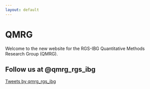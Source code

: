 ```yaml
---
layout: default
---
```


# QMRG

Welcome to the new website for the RGS-IBG Quantitative Methods Research Group (QMRG).

<div class="twitter">
	<h2>Follow us at @qmrg_rgs_ibg</h2>
    <a class="twitter-timeline" href="https://twitter.com/qmrg_rgs_ibg?ref_src=twsrc%5Etfw">Tweets by qmrg_rgs_ibg</a> <script async src="https://platform.twitter.com/widgets.js" charset="utf-8"></script>
</div><!-- /.twitter -->
